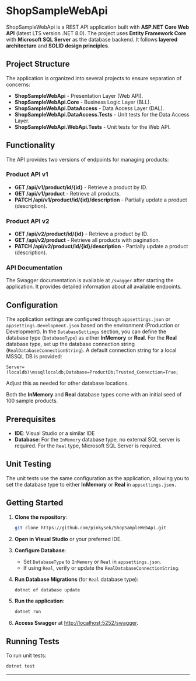 # ShopSampleWebApi

ShopSampleWebApi is a REST API application built with **ASP.NET Core Web API** (latest LTS version .NET 8.0). The project uses **Entity Framework Core** with **Microsoft SQL Server** as the database backend. It follows **layered architecture** and **SOLID design principles**.

## Project Structure

The application is organized into several projects to ensure separation of concerns:

- **ShopSampleWebApi** - Presentation Layer (Web API).
- **ShopSampleWebApi.Core** - Business Logic Layer (BLL).
- **ShopSampleWebApi.DataAccess** - Data Access Layer (DAL).
- **ShopSampleWebApi.DataAccess.Tests** - Unit tests for the Data Access Layer.
- **ShopSampleWebApi.WebApi.Tests** - Unit tests for the Web API.

## Functionality

The API provides two versions of endpoints for managing products:

### Product API v1

- **GET /api/v1/product/id/{id}** - Retrieve a product by ID.
- **GET /api/v1/product** - Retrieve all products.
- **PATCH /api/v1/product/id/{id}/description** - Partially update a product (description).

### Product API v2

- **GET /api/v2/product/id/{id}** - Retrieve a product by ID.
- **GET /api/v2/product** - Retrieve all products with pagination.
- **PATCH /api/v2/product/id/{id}/description** - Partially update a product (description).

### API Documentation

The Swagger documentation is available at `/swagger` after starting the application. It provides detailed information about all available endpoints.

## Configuration

The application settings are configured through `appsettings.json` or `appsettings.Development.json` based on the environment (Production or Development). In the `DatabaseSettings` section, you can define the database type (`DatabaseType`) as either **InMemory** or **Real**. For the **Real** database type, set up the database connection string (`RealDatabaseConnectionString`). A default connection string for a local MSSQL DB is provided:

`Server=(localdb)\mssqllocaldb;Database=ProductDb;Trusted_Connection=True;`

Adjust this as needed for other database locations.

Both the **InMemory** and **Real** database types come with an initial seed of 100 sample products.

## Prerequisites

- **IDE**: Visual Studio or a similar IDE
- **Database**: For the `InMemory` database type, no external SQL server is required. For the `Real` type, Microsoft SQL Server is required.

## Unit Testing

The unit tests use the same configuration as the application, allowing you to set the database type to either **InMemory** or **Real** in `appsettings.json.`

## Getting Started

1. **Clone the repository**:
   ```bash
   git clone https://github.com/pinkysek/ShopSampleWebApi.git
   ```

2. **Open in Visual Studio** or your preferred IDE.

3. **Configure Database**:
   - Set `DatabaseType` to `InMemory` or `Real` in `appsettings.json`.
   - If using `Real`, verify or update the `RealDatabaseConnectionString`.

4. **Run Database Migrations** (for `Real` database type):
   ```bash
   dotnet ef database update
   ```

5. **Run the application**:
   ```bash
   dotnet run
   ```

6. **Access Swagger** at [http://localhost:5252/swagger](http://localhost:5252/swagger).

## Running Tests

To run unit tests:

```bash
dotnet test
```

---
